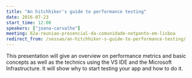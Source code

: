 ```yaml
---
title: "An hitchhiker's guide to performance testing"
date: 2016-07-23
start_time: 12:00
speakers: ["joana-carvalho"]
meeting: 62a-reuniao-presencial-da-comunidade-netponto-em-lisboa
redirect_from: /sessao/an-hitchhiker-s-guide-to-performance-testing/
---
```


This presentation will give an overview on performance metrics and basic concepts as well as the technics using the VS IDE and the Microsoft Infrastructure. 
It will show why
to start testing your app and how to do it.
